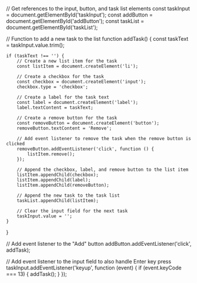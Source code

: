 // Get references to the input, button, and task list elements
const taskInput = document.getElementById('taskInput');
const addButton = document.getElementById('addButton');
const taskList = document.getElementById('taskList');

// Function to add a new task to the list
function addTask() {
    const taskText = taskInput.value.trim();

    if (taskText !== '') {
        // Create a new list item for the task
        const listItem = document.createElement('li');

        // Create a checkbox for the task
        const checkbox = document.createElement('input');
        checkbox.type = 'checkbox';

        // Create a label for the task text
        const label = document.createElement('label');
        label.textContent = taskText;

        // Create a remove button for the task
        const removeButton = document.createElement('button');
        removeButton.textContent = 'Remove';

        // Add event listener to remove the task when the remove button is clicked
        removeButton.addEventListener('click', function () {
            listItem.remove();
        });

        // Append the checkbox, label, and remove button to the list item
        listItem.appendChild(checkbox);
        listItem.appendChild(label);
        listItem.appendChild(removeButton);

        // Append the new task to the task list
        taskList.appendChild(listItem);

        // Clear the input field for the next task
        taskInput.value = '';
    }
}

// Add event listener to the "Add" button
addButton.addEventListener('click', addTask);

// Add event listener to the input field to also handle Enter key press
taskInput.addEventListener('keyup', function (event) {
    if (event.keyCode === 13) {
        addTask();
    }
});
